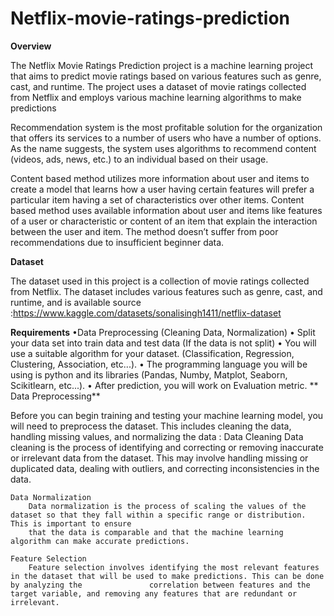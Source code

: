 # Netflix-movie-ratings-prediction

**Overview**

The Netflix Movie Ratings Prediction project is a machine learning project that aims to predict movie ratings based on various features such as genre, cast, and runtime. The project uses a dataset of movie ratings collected from Netflix and employs various machine learning algorithms to make predictions

Recommendation system is the most profitable solution for the organization that offers its services to a number of users who have a number of options. As the name suggests, the system uses algorithms to recommend content (videos, ads, news, etc.) to an individual based on their usage.

Content based method utilizes more information about user and items to create a model that learns how a user having certain features will prefer a particular item having a set of characteristics over other items. Content based method uses available information about user and items like features of a user or characteristic or content of an item that explain the interaction between the user and item. The method doesn’t suffer from poor recommendations due to insufficient beginner data.

**Dataset**

The dataset used in this project is a collection of movie ratings collected from Netflix. The dataset includes various features such as genre, cast, and runtime, and is available
source :https://www.kaggle.com/datasets/sonalisingh1411/netflix-dataset

**Requirements**
•Data Preprocessing (Cleaning Data, Normalization)
• Split your data set into train data and test data (If the data is not split)
• You will use a suitable algorithm for your dataset. (Classification, Regression, Clustering, Association, etc...).
• The programming language you will be using is python and its libraries (Pandas, Numby, Matplot, Seaborn, Scikitlearn, etc...).
• After prediction, you will work on Evaluation metric.
** 
Data Preprocessing**

Before you can begin training and testing your machine learning model, you will need to preprocess the dataset. This includes cleaning the data, handling missing values, and normalizing the data :
     Data Cleaning
        Data cleaning is the process of identifying and correcting or removing inaccurate or irrelevant data from the dataset. This may involve handling missing or             duplicated data, dealing with outliers, and correcting inconsistencies in the data.

    Data Normalization
        Data normalization is the process of scaling the values of the dataset so that they fall within a specific range or distribution. This is important to ensure
        that the data is comparable and that the machine learning algorithm can make accurate predictions.

    Feature Selection
        Feature selection involves identifying the most relevant features in the dataset that will be used to make predictions. This can be done by analyzing the               correlation between features and the target variable, and removing any features that are redundant or irrelevant.




